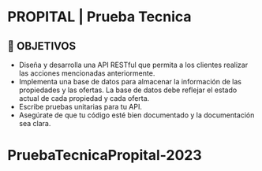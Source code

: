 # **PROPITAL** | Prueba Tecnica

## **📌 OBJETIVOS**
-  Diseña y desarrolla una API RESTful que permita a los clientes realizar las acciones mencionadas anteriormente.
-  Implementa una base de datos para almacenar la información de las propiedades y las ofertas. La base de datos debe reflejar el estado actual de cada propiedad y cada oferta.
-  Escribe pruebas unitarias para tu API.
-  Asegúrate de que tu código esté bien documentado y la documentación sea clara.

# PruebaTecnicaPropital-2023
